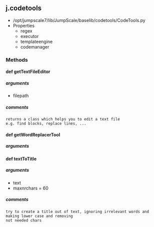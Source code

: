## j.codetools

- /opt/jumpscale7/lib/JumpScale/baselib/codetools/CodeTools.py
- Properties
    - regex
    - executor
    - templateengine
    - codemanager

### Methods

#### def getTextFileEditor 
##### arguments

- filepath

##### comments

```
returns a class which helps you to edit a text file
e.g. find blocks, replace lines, ...

```

#### def getWordReplacerTool 
##### arguments

#### def textToTitle 
##### arguments

- text
- maxnrchars = 60

##### comments

```
try to create a title out of text, ignoring irrelevant words and making lower case and removing 
not needed chars

```

